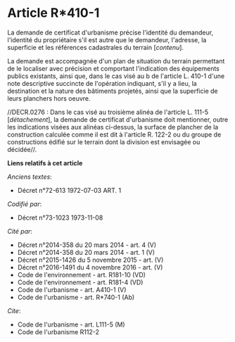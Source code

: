 # Article R*410-1

La demande de certificat d'urbanisme précise l'identité du demandeur, l'identité du propriétaire s'il est autre que le
demandeur, l'adresse, la superficie et les références cadastrales du terrain [*contenu*].

La demande est accompagnée d'un plan de situation du terrain permettant de le localiser avec précision et comportant
l'indication des équipements publics existants, ainsi que, dans le cas visé au b de l'article L. 410-1 d'une note descriptive
succincte de l'opération indiquant, s'il y a lieu, la destination et la nature des bâtiments projetés, ainsi que la
superficie de leurs planchers hors oeuvre.

//DECR.0276 : Dans le cas visé au troisième alinéa de l'article L. 111-5 [*détachement*], la demande de certificat
d'urbanisme doit mentionner, outre les indications visées aux alinéas ci-dessus, la surface de plancher de la construction
calculée comme il est dit à l'article R. 122-2 ou du groupe de constructions édifié sur le terrain dont la division est
envisagée ou décidée//.

**Liens relatifs à cet article**

_Anciens textes_:

  - Décret n°72-613 1972-07-03 ART. 1

_Codifié par_:

  - Décret n°73-1023 1973-11-08

_Cité par_:

  - Décret n°2014-358 du 20 mars 2014 - art. 4 (V)
  - Décret n°2014-358 du 20 mars 2014 - art. 1 (V)
  - Décret n°2015-1426 du 5 novembre 2015 - art. (V)
  - Décret n°2016-1491 du 4 novembre 2016 - art. (V)
  - Code de l'environnement - art. R181-10 (VD)
  - Code de l'environnement - art. R181-4 (VD)
  - Code de l'urbanisme - art. A410-1 (V)
  - Code de l'urbanisme - art. R*740-1 (Ab)

_Cite_:

  - Code de l'urbanisme - art. L111-5 (M)
  - Code de l'urbanisme R112-2
